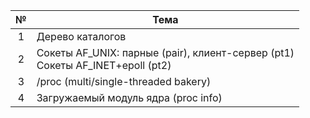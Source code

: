 | № | Тема |
|:---:|---|
| 1 | Дерево каталогов |
| 2 | Сокеты AF\_UNIX: парные (pair), клиент-сервер (pt1)<br>Сокеты AF\_INET+epoll (pt2) |
| 3 | /proc (multi/single-threaded bakery) |
| 4 | Загружаемый модуль ядра (proc info) |
